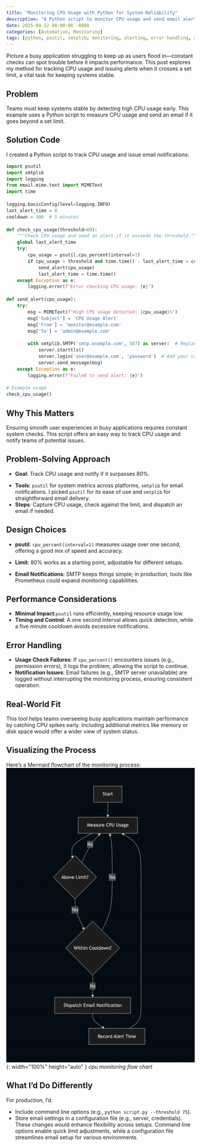 ```yaml
---
title: "Monitoring CPU Usage with Python for System Reliability"
description: "A Python script to monitor CPU usage and send email alerts when it exceeds a threshold, ensuring system health."
date: 2025-04-12 08:00:00 -0800
categories: [Automation, Monitoring]
tags: [python, psutil, smtplib, monitoring, alerting, error handling, automation, devops, sre]
---
```


Picture a busy application struggling to keep up as users flood in—constant checks can spot trouble before it impacts performance. This post explores my method for tracking CPU usage and issuing alerts when it crosses a set limit, a vital task for keeping systems stable.

## Problem
Teams must keep systems stable by detecting high CPU usage early. This example uses a Python script to measure CPU usage and send an email if it goes beyond a set limit.

## Solution Code
I created a Python script to track CPU usage and issue email notifications:

```python
import psutil
import smtplib
import logging
from email.mime.text import MIMEText
import time

logging.basicConfig(level=logging.INFO)
last_alert_time = 0
cooldown = 300  # 5 minutes

def check_cpu_usage(threshold=80):
    """Check CPU usage and send an alert if it exceeds the threshold."""
    global last_alert_time
    try:
        cpu_usage = psutil.cpu_percent(interval=1)
        if cpu_usage > threshold and time.time() - last_alert_time > cooldown:
            send_alert(cpu_usage)
            last_alert_time = time.time()
    except Exception as e:
        logging.error(f"Error checking CPU usage: {e}")

def send_alert(cpu_usage):
    try:
        msg = MIMEText(f"High CPU usage detected: {cpu_usage}%")
        msg['Subject'] = 'CPU Usage Alert'
        msg['From'] = 'monitor@example.com'
        msg['To'] = 'admin@example.com'
        
        with smtplib.SMTP('smtp.example.com', 587) as server:  # Replace with your SMTP server
            server.starttls()
            server.login('user@example.com', 'password')  # Add your credentials
            server.send_message(msg)
    except Exception as e:
        logging.error(f"Failed to send alert: {e}")

# Example usage
check_cpu_usage()
```

## Why This Matters
Ensuring smooth user experiences in busy applications requires constant system checks. This script offers an easy way to track CPU usage and notify teams of potential issues.

## Problem-Solving Approach
- **Goal**: Track CPU usage and notify if it surpasses 80%.
* **Tools**: `psutil` for system metrics across platforms, `smtplib` for email notifications. I picked `psutil` for its ease of use and `smtplib` for straightforward email delivery.
* **Steps**: Capture CPU usage, check against the limit, and dispatch an email if needed.

## Design Choices
* **psutil**: `cpu_percent(interval=1)` measures usage over one second, offering a good mix of speed and accuracy.
- **Limit**: 80% works as a starting point, adjustable for different setups.
* **Email Notifications**: SMTP keeps things simple; in production, tools like Prometheus could expand monitoring capabilities.

## Performance Considerations
* **Minimal Impact**:`psutil` runs efficiently, keeping resource usage low.
* **Timing and Control**: A one second interval allows quick detection, while a five minute cooldown avoids excessive notifications.

## Error Handling
* **Usage Check Failures**: If `cpu_percent()` encounters issues (e.g., permission errors), it logs the problem, allowing the script to continue.
* **Notification Issues**: Email failures (e.g., SMTP server unavailable) are logged without interrupting the monitoring process, ensuring consistent operation.

## Real-World Fit
This tool helps teams overseeing busy applications maintain performance by catching CPU spikes early. Including additional metrics like memory or disk space would offer a wider view of system status.

## Visualizing the Process
Here’s a Mermaid flowchart of the monitoring process:
![Desktop View](/assets/img/posts/202504012/cpu-script.png){: width="100%" height="auto" }
_cpu monitoring flow chart_

## What I’d Do Differently
For production, I’d:

* Include command line options (e.g., `python script.py --threshold 75`).
* Store email settings in a configuration file (e.g., server, credentials).
These changes would enhance flexibility across setups. Command line options enable quick limit adjustments, while a configuration file streamlines email setup for various environments.